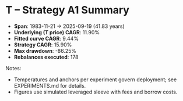 # T – Strategy A1 Summary

- **Span**: 1983-11-21 → 2025-09-19 (41.83 years)
- **Underlying (T price) CAGR**: 11.90%
- **Fitted curve CAGR**: 9.44%
- **Strategy CAGR**: 15.90%
- **Max drawdown**: -86.25%
- **Rebalances executed**: 178

Notes:

- Temperatures and anchors per experiment govern deployment; see EXPERIMENTS.md for details.
- Figures use simulated leveraged sleeve with fees and borrow costs.
